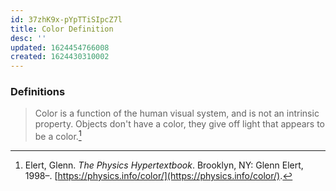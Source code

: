 ```yaml
---
id: 37zhK9x-pYpTTiSIpcZ7l
title: Color Definition
desc: ''
updated: 1624454766008
created: 1624430310002
---
```


### Definitions

> Color is a function of the human visual system, and is not an intrinsic property. Objects don't have a color, they give off light that appears to be a color.[^1]

[^1]: Elert, Glenn. *The Physics Hypertextbook*. Brooklyn, NY: Glenn Elert, 1998–. [https://physics.info/color/](https://physics.info/color/).
